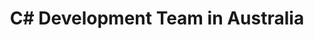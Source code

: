 ---
title: C# Development Team in Australia
permalink: /landings/c--developer-australia
technology: C#
location: Australia
---